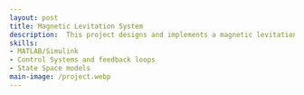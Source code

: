 ```yaml
---
layout: post
title: Magnetic Levitation System
description:  This project designs and implements a magnetic levitation system using a microcontroller and a Hall effect sensor to stabilize a small magnet in mid-air. This system uses a PID controller to maintain the magnet's position.
skills: 
- MATLAB/Simulink
- Control Systems and feedback loops
- State Space models
main-image: /project.webp 
---
```

